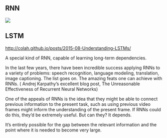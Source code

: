 ## RNN
<image src="Figs/rnn/01_rnn.png" hight=150px>


## LSTM
http://colah.github.io/posts/2015-08-Understanding-LSTMs/

A special kind of RNN, capable of learning long-term dependencies.

In the last few years, there have been incredible success applying RNNs to a variety of problems: 
speech recognition, language modeling, translation, image captioning.
The list goes on. 
The amazing feats one can achieve with RNNs.
( Andrej Karpathy’s excellent blog post, The Unreasonable Effectiveness of Recurrent Neural Networks)

One of the appeals of RNNs is the idea that they might be able to connect previous information to the present task, 
such as using previous video frames might inform the understanding of the present frame. 
If RNNs could do this, they’d be extremely useful. But can they? It depends.

It’s entirely possible for the gap between the relevant information and the point where it is needed to become very large.


